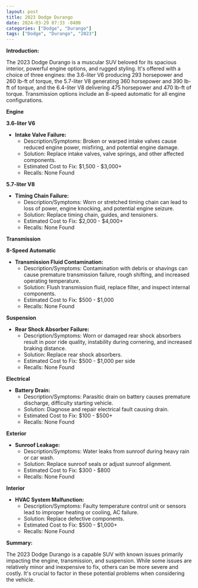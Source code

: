 ```yaml
---
layout: post
title: 2023 Dodge Durango
date: 2024-03-29 07:33 -0400
categories: ["Dodge", "Durango"]
tags: ["Dodge", "Durango", "2023"]
---
```

**Introduction:**

The 2023 Dodge Durango is a muscular SUV beloved for its spacious interior, powerful engine options, and rugged styling. It's offered with a choice of three engines: the 3.6-liter V6 producing 293 horsepower and 260 lb-ft of torque, the 5.7-liter V8 generating 360 horsepower and 390 lb-ft of torque, and the 6.4-liter V8 delivering 475 horsepower and 470 lb-ft of torque. Transmission options include an 8-speed automatic for all engine configurations.

**Engine**

**3.6-liter V6**

* **Intake Valve Failure:**
    * Description/Symptoms: Broken or warped intake valves cause reduced engine power, misfiring, and potential engine damage.
    * Solution: Replace intake valves, valve springs, and other affected components.
    * Estimated Cost to Fix: $1,500 - $3,000+
    * Recalls: None Found

**5.7-liter V8**

* **Timing Chain Failure:**
    * Description/Symptoms: Worn or stretched timing chain can lead to loss of power, engine knocking, and potential engine seizure.
    * Solution: Replace timing chain, guides, and tensioners.
    * Estimated Cost to Fix: $2,000 - $4,000+
    * Recalls: None Found

**Transmission**

**8-Speed Automatic**

* **Transmission Fluid Contamination:**
    * Description/Symptoms: Contamination with debris or shavings can cause premature transmission failure, rough shifting, and increased operating temperature.
    * Solution: Flush transmission fluid, replace filter, and inspect internal components.
    * Estimated Cost to Fix: $500 - $1,000
    * Recalls: None Found

**Suspension**

* **Rear Shock Absorber Failure:**
    * Description/Symptoms: Worn or damaged rear shock absorbers result in poor ride quality, instability during cornering, and increased braking distance.
    * Solution: Replace rear shock absorbers.
    * Estimated Cost to Fix: $500 - $1,000 per side
    * Recalls: None Found

**Electrical**

* **Battery Drain:**
    * Description/Symptoms: Parasitic drain on battery causes premature discharge, difficulty starting vehicle.
    * Solution: Diagnose and repair electrical fault causing drain.
    * Estimated Cost to Fix: $100 - $500+
    * Recalls: None Found

**Exterior**

* **Sunroof Leakage:**
    * Description/Symptoms: Water leaks from sunroof during heavy rain or car wash.
    * Solution: Replace sunroof seals or adjust sunroof alignment.
    * Estimated Cost to Fix: $300 - $800
    * Recalls: None Found

**Interior**

* **HVAC System Malfunction:**
    * Description/Symptoms: Faulty temperature control unit or sensors lead to improper heating or cooling, AC failure.
    * Solution: Replace defective components.
    * Estimated Cost to Fix: $500 - $1,000+
    * Recalls: None Found

**Summary:**

The 2023 Dodge Durango is a capable SUV with known issues primarily impacting the engine, transmission, and suspension. While some issues are relatively minor and inexpensive to fix, others can be more severe and costly. It's crucial to factor in these potential problems when considering the vehicle.
